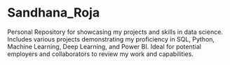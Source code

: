 # Sandhana_Roja
Personal Repository for showcasing my projects and skills in data science. Includes various projects demonstrating my proficiency in SQL, Python, Machine Learning, Deep Learning, and Power BI. Ideal for potential employers and collaborators to review my work and capabilities. 
